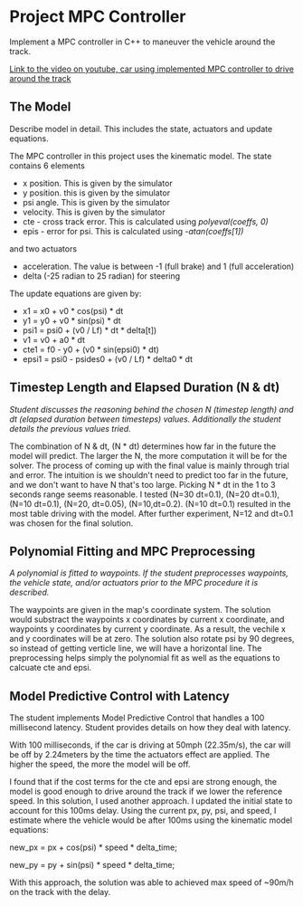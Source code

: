 # Project MPC Controller
Implement a MPC controller in C++ to maneuver the vehicle around the track.

[Link to the video on youtube, car using implemented MPC controller to drive around the track](https://www.youtube.com/watch?v=9sBgUKFiUao)

## The Model 
Describe model in detail. This includes the state, actuators and update equations. 

The MPC controller in this project uses the kinematic model. The state contains 6 elements
  - x position. This is given by the simulator
  - y position. this is given by the simulator
  - psi angle. This is given by the simulator
  - velocity. This is given by the simulator
  - cte - cross track error. This is calculated using *polyeval(coeffs, 0)*
  - epis - error for psi. This is calculated using *-atan(coeffs[1])*
  
and two actuators
  - acceleration. The value is between -1 (full brake) and 1 (full acceleration)
  - delta (-25 radian to 25 radian) for steering

The update equations are given by:
  - x1 = x0 + v0 * cos(psi) * dt
  - y1 = y0 + v0 * sin(psi) * dt
  - psi1 = psi0 + (v0 / Lf) * dt * delta[t])
  - v1 = v0 + a0 * dt
  - cte1 = f0 - y0 + (v0 * sin(epsi0) * dt)
  - epsi1 = psi0 - psides0 + (v0 / Lf) * delta0 * dt


## Timestep Length and Elapsed Duration (N & dt) 
*Student discusses the reasoning behind the chosen N (timestep length) and dt (elapsed duration between timesteps) values. Additionally the student details the previous values tried.*

The combination of N & dt, (N * dt) determines how far in the future the model will predict. The larger the N, the more computation it will be for the solver. The process of coming up with the final value is mainly through trial and error. The intuition is we shouldn't need to predict too far in the future, and we don't want to have N that's too large. Picking N * dt in the 1 to 3 seconds range seems reasonable. I tested (N=30 dt=0.1), (N=20 dt=0.1), (N=10 dt=0.1), (N=20, dt=0.05), (N=10,dt=0.2). (N=10 dt=0.1) resulted in the most table driving with the model. After further experiment, N=12 and dt=0.1 was chosen for the final solution.


## Polynomial Fitting and MPC Preprocessing
*A polynomial is fitted to waypoints. If the student preprocesses waypoints, the vehicle state, and/or actuators prior to the MPC procedure it is described.*

The waypoints are given in the map's coordinate system. The solution would substract the waypoints x coordinates by current x coordinate, and waypoints y coordinates by current y coordinate. As a result, the vechile x and y coordinates will be at zero. The solution also rotate psi by 90 degrees, so instead of getting verticle line, we will have a horizontal line. The preprocessing helps simply the polynomial fit as well as the equations to calcuate cte and epsi.


## Model Predictive Control with Latency
The student implements Model Predictive Control that handles a 100 millisecond latency. Student provides details on how they deal with latency.

With 100 milliseconds, if the car is driving at 50mph (22.35m/s), the car will be off by 2.24meters by the time the actuators effect are applied. The higher the speed, the more the model will be off.

I found that if the cost terms for the cte and epsi are strong enough, the model is good enough to drive around the track if we lower the reference speed. In this solution, I used another approach. I updated the initial state to account for this 100ms delay. Using the current px, py, psi, and speed, I estimate where the vehicle would be after 100ms using the kinematic model equations:

new_px = px + cos(psi) * speed * delta_time;

new_py = py + sin(psi) * speed * delta_time;

With this approach, the solution was able to achieved max speed of ~90m/h on the track with the delay. 

